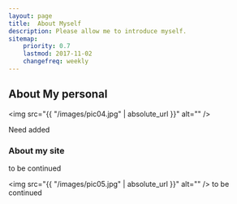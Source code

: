 ```yaml
---
layout: page
title:  About Myself
description: Please allow me to introduce myself.
sitemap:
    priority: 0.7
    lastmod: 2017-11-02
    changefreq: weekly
---
```

## About My personal 

<span class="image left"><img src="{{ "/images/pic04.jpg" | absolute_url }}" alt="" /></span>

Need added

### About my site
<div class="box">
  <p>
  to be continued
  </p>
</div>

<span class="image left"><img src="{{ "/images/pic05.jpg" | absolute_url }}" alt="" /></span>
to be continued